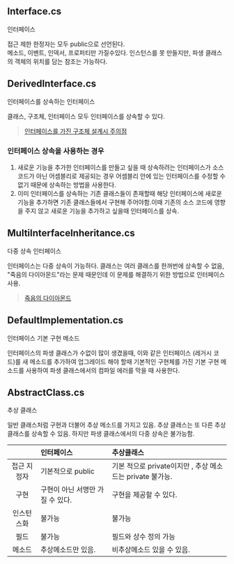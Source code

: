 ## Interface.cs

인터페이스

접근 제한 한정자는 모두 public으로 선언된다.  
메소드, 이벤트, 인덱서, 프로퍼티만 가질수있다.
인스턴스를 못 만들지만, 파생 클래스의 객체의 위치를 담는 참조는 가능하다.

## DerivedInterface.cs

인터페이스를 상속하는 인터페이스

클래스, 구조체, 인터페이스 모두 인터페이스를 상속할 수 있다.

> [인터페이스를 가진 구조체 설계시 주의점](https://www.csharpstudy.com/Mistake/Article/10)

### 인터페이스 상속을 사용하는 경우

1. 새로운 기능을 추가한 인터페이스를 만들고 싶을 때 상속하려는 인터페이스가 소스 코드가 아닌 어셈블리로 제공되는 경우 어셈블리 안에 있는 인터페이스를 수정할 수 없기 때문에 상속하는 방법을 사용한다.
2. 이미 인터페이스를 상속하는 기존 클래스들이 존재할때 해당 인터페이스에 새로운 기능을 추가하면 기존 클래스들에서 구현해 주어야함.이때 기존의 소스 코드에 영향을 주지 않고 새로운 기능을 추가하고 싶을때 인터페이스를 상속.

## MultiInterfaceInheritance.cs

다중 상속 인터페이스

인터페이스는 다중 상속이 가능하다.
클래스는 여러 클래스를 한꺼번에 상속할 수 없음, "죽음의 다이아몬드"라는 문제 때문인데 이 문제를 해결하기 위한 방법으로 인터페이스 사용.

> [죽음의 다이아몬드](https://ansohxxn.github.io/c%20sharp/ch9-2/)

## DefaultImplementation.cs

인터페이스 기본 구현 메소드

인터페이스의 파생 클래스가 수없이 많이 생겼을때, 이와 같은 인터페이스 (레거시 코드)를 새 메소드를 추가하여 업그레이드 해야 할때
기본적인 구현체를 가진 기본 구현 메소드를 사용하여 파생 클래스에서의 컴파일 에러를 막을 때 사용한다.

## AbstractClass.cs

추상 클래스

일반 클래스처럼 구현과 더불어 추상 메소드를 가지고 있음.
추상 클래스는 또 다른 추상 클래스를 상속할 수 있음. 하지만 파생 클래스에서의 다중 상속은 불가능함.

|             | 인터페이스                       | 추상클래스                                                |
| :---------: | :------------------------------- | :-------------------------------------------------------- |
| 접근 지정자 | 기본적으로 public                | 기본 적으로 private이지만 , 추상 메소드는 private 불가능. |
|    구현     | 구현이 아닌 서명만 가질 수 있다. | 구현을 제공할 수 있다.                                    |
| 인스턴스화  | 불가능                           | 불가능                                                    |
|    필드     | 불가능                           | 필드와 상수 정의 가능                                     |
|   메소드    | 추상메소드만 있음.               | 비추상메소드 있을 수 있음.                                |
